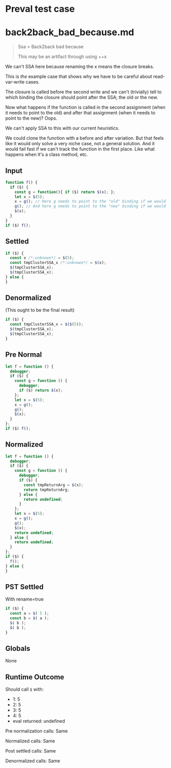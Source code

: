 # Preval test case

# back2back_bad_because.md

> Ssa > Back2back bad because
>
> This may be an artifact through using ++x

We can't SSA here because renaming the x means the closure breaks.

This is _the_ example case that shows why we have to be careful about read-var-write cases.

The closure is called before the second write and we can't (trivially) tell to which binding the closure should point after the SSA; the old or the new.

Now what happens if the function is called in the second assignment (when it needs to point to the old) and after that assignment (when it needs to point to the new)? Oops.

We can't apply SSA to this with our current heuristics.

We could clone the function with a before and after variation. But that feels like it would only solve a very niche case, not a general solution. And it would fail fast if we can't track the function in the first place. Like what happens when it's a class method, etc.

## Input

`````js filename=intro
function f() {
  if ($) {
    const g = function(){ if ($) return $(x); };
    let x = $(5);
    x = g(); // Here g needs to point to the "old" binding if we would apply SSA.
    g(); // And here g needs to point to the "new" binding if we would apply SSA.
    $(x);
  }
}
if ($) f();
`````

## Settled


`````js filename=intro
if ($) {
  const x /*:unknown*/ = $(5);
  const tmpClusterSSA_x /*:unknown*/ = $(x);
  $(tmpClusterSSA_x);
  $(tmpClusterSSA_x);
} else {
}
`````

## Denormalized
(This ought to be the final result)

`````js filename=intro
if ($) {
  const tmpClusterSSA_x = $($(5));
  $(tmpClusterSSA_x);
  $(tmpClusterSSA_x);
}
`````

## Pre Normal


`````js filename=intro
let f = function () {
  debugger;
  if ($) {
    const g = function () {
      debugger;
      if ($) return $(x);
    };
    let x = $(5);
    x = g();
    g();
    $(x);
  }
};
if ($) f();
`````

## Normalized


`````js filename=intro
let f = function () {
  debugger;
  if ($) {
    const g = function () {
      debugger;
      if ($) {
        const tmpReturnArg = $(x);
        return tmpReturnArg;
      } else {
        return undefined;
      }
    };
    let x = $(5);
    x = g();
    g();
    $(x);
    return undefined;
  } else {
    return undefined;
  }
};
if ($) {
  f();
} else {
}
`````

## PST Settled
With rename=true

`````js filename=intro
if ($) {
  const a = $( 5 );
  const b = $( a );
  $( b );
  $( b );
}
`````

## Globals

None

## Runtime Outcome

Should call `$` with:
 - 1: 5
 - 2: 5
 - 3: 5
 - 4: 5
 - eval returned: undefined

Pre normalization calls: Same

Normalized calls: Same

Post settled calls: Same

Denormalized calls: Same
